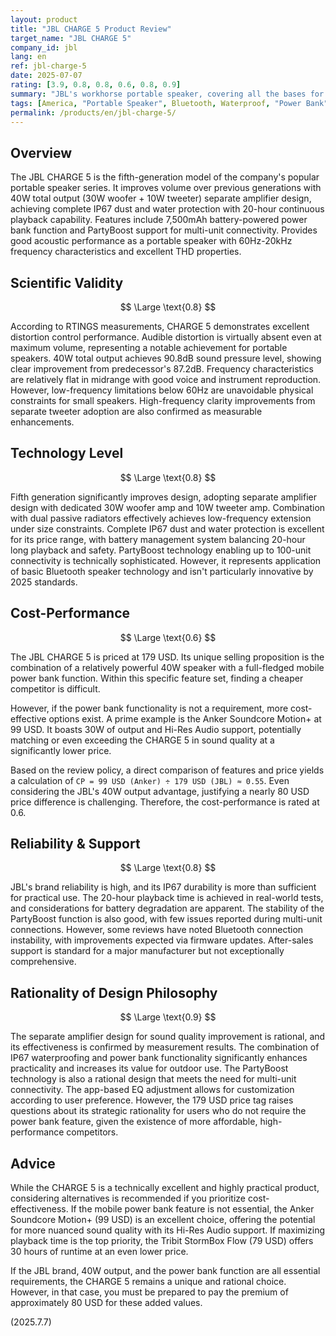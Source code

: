 ```yaml
---
layout: product
title: "JBL CHARGE 5 Product Review"
target_name: "JBL CHARGE 5"
company_id: jbl
lang: en
ref: jbl-charge-5
date: 2025-07-07
rating: [3.9, 0.8, 0.8, 0.6, 0.8, 0.9]
summary: "JBL's workhorse portable speaker, covering all the bases for outdoor use with 40W total output, IP67 dust/water protection, 20-hour playback, and a power bank feature. While its acoustic performance is solid, the 179 USD price may feel steep for users who don't need the power bank, as strong, more affordable competitors challenge its value proposition."
tags: [America, "Portable Speaker", Bluetooth, Waterproof, "Power Bank"]
permalink: /products/en/jbl-charge-5/
---
```


## Overview

The JBL CHARGE 5 is the fifth-generation model of the company's popular portable speaker series. It improves volume over previous generations with 40W total output (30W woofer + 10W tweeter) separate amplifier design, achieving complete IP67 dust and water protection with 20-hour continuous playback capability. Features include 7,500mAh battery-powered power bank function and PartyBoost support for multi-unit connectivity. Provides good acoustic performance as a portable speaker with 60Hz-20kHz frequency characteristics and excellent THD properties.

## Scientific Validity

$$ \Large \text{0.8} $$

According to RTINGS measurements, CHARGE 5 demonstrates excellent distortion control performance. Audible distortion is virtually absent even at maximum volume, representing a notable achievement for portable speakers. 40W total output achieves 90.8dB sound pressure level, showing clear improvement from predecessor's 87.2dB. Frequency characteristics are relatively flat in midrange with good voice and instrument reproduction. However, low-frequency limitations below 60Hz are unavoidable physical constraints for small speakers. High-frequency clarity improvements from separate tweeter adoption are also confirmed as measurable enhancements.

## Technology Level

$$ \Large \text{0.8} $$

Fifth generation significantly improves design, adopting separate amplifier design with dedicated 30W woofer amp and 10W tweeter amp. Combination with dual passive radiators effectively achieves low-frequency extension under size constraints. Complete IP67 dust and water protection is excellent for its price range, with battery management system balancing 20-hour long playback and safety. PartyBoost technology enabling up to 100-unit connectivity is technically sophisticated. However, it represents application of basic Bluetooth speaker technology and isn't particularly innovative by 2025 standards.

## Cost-Performance

$$ \Large \text{0.6} $$

The JBL CHARGE 5 is priced at 179 USD. Its unique selling proposition is the combination of a relatively powerful 40W speaker with a full-fledged mobile power bank function. Within this specific feature set, finding a cheaper competitor is difficult.

However, if the power bank functionality is not a requirement, more cost-effective options exist. A prime example is the Anker Soundcore Motion+ at 99 USD. It boasts 30W of output and Hi-Res Audio support, potentially matching or even exceeding the CHARGE 5 in sound quality at a significantly lower price.

Based on the review policy, a direct comparison of features and price yields a calculation of `CP = 99 USD (Anker) ÷ 179 USD (JBL) ≈ 0.55`. Even considering the JBL's 40W output advantage, justifying a nearly 80 USD price difference is challenging. Therefore, the cost-performance is rated at 0.6.

## Reliability & Support

$$ \Large \text{0.8} $$

JBL's brand reliability is high, and its IP67 durability is more than sufficient for practical use. The 20-hour playback time is achieved in real-world tests, and considerations for battery degradation are apparent. The stability of the PartyBoost function is also good, with few issues reported during multi-unit connections. However, some reviews have noted Bluetooth connection instability, with improvements expected via firmware updates. After-sales support is standard for a major manufacturer but not exceptionally comprehensive.

## Rationality of Design Philosophy

$$ \Large \text{0.9} $$

The separate amplifier design for sound quality improvement is rational, and its effectiveness is confirmed by measurement results. The combination of IP67 waterproofing and power bank functionality significantly enhances practicality and increases its value for outdoor use. The PartyBoost technology is also a rational design that meets the need for multi-unit connectivity. The app-based EQ adjustment allows for customization according to user preference. However, the 179 USD price tag raises questions about its strategic rationality for users who do not require the power bank feature, given the existence of more affordable, high-performance competitors.

## Advice

While the CHARGE 5 is a technically excellent and highly practical product, considering alternatives is recommended if you prioritize cost-effectiveness. If the mobile power bank feature is not essential, the Anker Soundcore Motion+ (99 USD) is an excellent choice, offering the potential for more nuanced sound quality with its Hi-Res Audio support. If maximizing playback time is the top priority, the Tribit StormBox Flow (79 USD) offers 30 hours of runtime at an even lower price.

If the JBL brand, 40W output, and the power bank function are all essential requirements, the CHARGE 5 remains a unique and rational choice. However, in that case, you must be prepared to pay the premium of approximately 80 USD for these added values.

(2025.7.7)